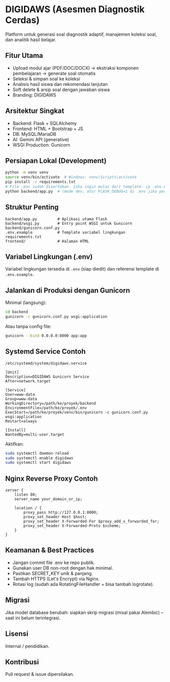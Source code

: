 # DIGIDAWS (Asesmen Diagnostik Cerdas)

Platform untuk generasi soal diagnostik adaptif, manajemen koleksi soal, dan analitik hasil belajar.

## Fitur Utama
- Upload modul ajar (PDF/DOC/DOCX) → ekstraksi komponen pembelajaran → generate soal otomatis
- Seleksi & simpan soal ke koleksi
- Analisis hasil siswa dan rekomendasi lanjutan
- Soft delete & arsip soal dengan jawaban siswa
- Branding: DIGIDAWS

## Arsitektur Singkat
- Backend: Flask + SQLAlchemy
- Frontend: HTML + Bootstrap + JS
- DB: MySQL/MariaDB
- AI: Gemini API (generative)
- WSGI Production: Gunicorn

## Persiapan Lokal (Development)
```bash
python -m venv venv
source venv/bin/activate  # Windows: venv\Scripts\activate
pip install -r requirements.txt
# File .env sudah disertakan. Jika ingin mulai dari template: cp .env.example .env
python backend/app.py  # (mode dev; atur FLASK_DEBUG=1 di .env jika perlu)
```

## Struktur Penting
```
backend/app.py         # Aplikasi utama Flask
backend/wsgi.py        # Entry point WSGI untuk Gunicorn
backend/gunicorn.conf.py
.env.example           # Template variabel lingkungan
requirements.txt
frontend/              # Halaman HTML
```

## Variabel Lingkungan (.env)
Variabel lingkungan tersedia di `.env` (siap diedit) dan referensi template di `.env.example`.

## Jalankan di Produksi dengan Gunicorn
Minimal (langsung):
```bash
cd backend
gunicorn -c gunicorn.conf.py wsgi:application
```
Atau tanpa config file:
```bash
gunicorn --bind 0.0.0.0:8000 app:app
```

## Systemd Service Contoh
`/etc/systemd/system/digidaws.service`
```
[Unit]
Description=DIGIDAWS Gunicorn Service
After=network.target

[Service]
User=www-data
Group=www-data
WorkingDirectory=/path/ke/proyek/backend
EnvironmentFile=/path/ke/proyek/.env
ExecStart=/path/ke/proyek/venv/bin/gunicorn -c gunicorn.conf.py wsgi:application
Restart=always

[Install]
WantedBy=multi-user.target
```
Aktifkan:
```bash
sudo systemctl daemon-reload
sudo systemctl enable digidaws
sudo systemctl start digidaws
```

## Nginx Reverse Proxy Contoh
```
server {
	listen 80;
	server_name your_domain_or_ip;

	location / {
		proxy_pass http://127.0.0.1:8000;
		proxy_set_header Host $host;
		proxy_set_header X-Forwarded-For $proxy_add_x_forwarded_for;
		proxy_set_header X-Forwarded-Proto $scheme;
	}
}
```

## Keamanan & Best Practices
- Jangan commit file .env ke repo publik.
- Gunakan user DB non-root dengan hak minimal.
- Pastikan SECRET_KEY unik & panjang.
- Tambah HTTPS (Let's Encrypt) via Nginx.
- Rotasi log (sudah ada RotatingFileHandler + bisa tambah logrotate).

## Migrasi
Jika model database berubah: siapkan skrip migrasi (misal pakai Alembic) – saat ini belum terintegrasi.

## Lisensi
Internal / pendidikan.

## Kontribusi
Pull request & issue dipersilakan.

